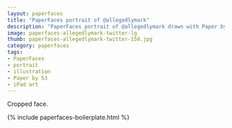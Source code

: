 ```yaml
---
layout: paperfaces
title: "PaperFaces portrait of @allegedlymark"
description: "PaperFaces portrait of @allegedlymark drawn with Paper by 53 on an iPad."
image: paperfaces-allegedlymark-twitter-lg
thumb: paperfaces-allegedlymark-twitter-150.jpg
category: paperfaces
tags: 
- PaperFaces
- portrait
- illustration
- Paper by 53
- iPad art
---
```


Cropped face.

{% include paperfaces-boilerplate.html %}